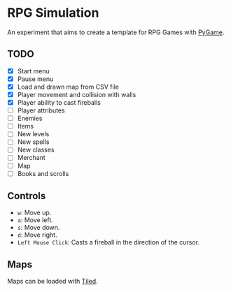# RPG Simulation

An experiment that aims to create a template for RPG Games with [PyGame](https://www.pygame.org/news).

## TODO

- [x] Start menu
- [x] Pause menu
- [x] Load and drawn map from CSV file
- [x] Player movement and collision with walls
- [x] Player ability to cast fireballs
- [ ] Player attributes
- [ ] Enemies
- [ ] Items
- [ ] New levels
- [ ] New spells
- [ ] New classes
- [ ] Merchant
- [ ] Map
- [ ] Books and scrolls

## Controls

- `w`: Move up.
- `a`: Move left.
- `s`: Move down.
- `d`: Move right.
- `Left Mouse Click`: Casts a fireball in the direction of the cursor.

## Maps

Maps can be loaded with [Tiled](https://www.mapeditor.org/).